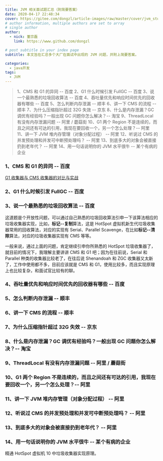 ```yaml
---
title: JVM 相关面试题汇总（附简要答案）
date: 2020-04-17 22:48:34
cover: https://gitee.com/dongzl/article-images/raw/master/cover/jvm_study.png
# author information, multiple authors are set to array
# single author
author:
  - nick: 董宗磊
    link: https://www.github.com/dongzl

# post subtitle in your index page
subtitle: 本文旨在汇总多个大厂在面试中出现的 JVM 问题，并附上简要答案。

categories: 
  - java开发
tags: 
  - JVM
---
```


> 1、CMS 和 G1 的异同 -- 百度
> 2、G1 什么时候引发 FullGC -- 百度
> 3、说一个最熟悉的垃圾回收算法 -- 百度
> 4、吞吐量优先和响应时间优先的回收器有哪些 -- 百度
> 5、怎么判断内存泄漏 -- 顺丰
> 6、讲一下 CMS 的流程 -- 顺丰
> 7、为什么压缩指针超过 32G 失效 -- 京东
> 8、什么是内存泄漏？GC 调优有经验吗？一般出现 GC 问题你怎么解决？-- 淘宝
> 9、ThreadLocal 有没有内存泄漏问题 -- 阿里 / 蘑菇街
> 10、G1 两个 Region 不是连续的，而且之间还有可达的引用，我现在要回收一个，另一个怎么处理？-- 阿里
> 11、讲一下 JVM 堆内存管理（对象分配过程） -- 阿里
> 12、听说过 CMS 的并发预处理和并发可中断预处理吗？ -- 阿里
> 13、到底多大的对象会被直接扔到老年代？ -- 阿里
> 14、用一句话说明你的 JVM 水平很牛 -- 某个有病的企业

### 1、CMS 和 G1 的异同 -- 百度

[G1 收集器与 CMS 收集器的对比与实战](https://blog.chriscs.com/2017/06/20/g1-vs-cms/)

### 2、G1 什么时候引发 FullGC -- 百度

### 3、说一个最熟悉的垃圾回收算法 -- 百度

这道题是个开放性问题，可以通过自己熟悉的垃圾回收算法引申一下该算法相应的垃圾收集器实现，比如，**标记--复制**算法，这是 HotSpot 虚拟机新生代垃圾收集器常用的回收算法，对应的实现有 Serial、Parallel Scavenge，在比如**标记--清除**算法，对应的垃圾收集器实现有 CMS 等等。

一般来说，通过上面的问题，肯定继续引申你所熟悉的 HotSpot 垃圾收集器了，就目前的情况下，我理解主要讲讲 CMS 和 G1 吧；因为在往前说，Serial 和 Parallel 种类的收集器比较老了，在往后说 Shenandoah 和 ZGC 收集器又太新了，工作中使用都不多，目前应该就是 CMS 和 G1，使用比较多，而且实现原理上也比较复杂，和面试官比较有的聊。

### 4、吞吐量优先和响应时间优先的回收器有哪些 -- 百度

### 5、怎么判断内存泄漏 -- 顺丰

### 6、讲一下 CMS 的流程 -- 顺丰

### 7、为什么压缩指针超过 32G 失效 -- 京东

### 8、什么是内存泄漏？GC 调优有经验吗？一般出现 GC 问题你怎么解决？-- 淘宝

### 9、ThreadLocal 有没有内存泄漏问题 -- 阿里 / 蘑菇街

### 10、G1 两个 Region 不是连续的，而且之间还有可达的引用，我现在要回收一个，另一个怎么处理？-- 阿里

### 11、讲一下 JVM 堆内存管理（对象分配过程） -- 阿里

### 12、听说过 CMS 的并发预处理和并发可中断预处理吗？ -- 阿里

### 13、到底多大的对象会被直接扔到老年代？ -- 阿里

### 14、用一句话说明你的 JVM 水平很牛 -- 某个有病的企业

精通 HotSpot 虚拟机 10 中垃圾收集器实现原理。